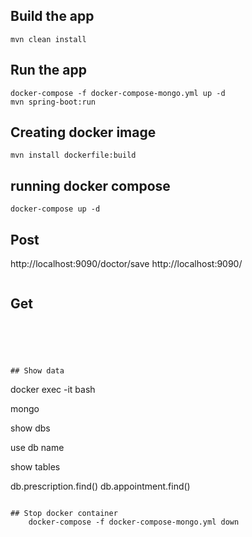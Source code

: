 ## Build the app

``` 
mvn clean install
```

## Run the app

``` 
docker-compose -f docker-compose-mongo.yml up -d
mvn spring-boot:run

```
## Creating docker image

```
mvn install dockerfile:build

```
## running docker compose

``` 
docker-compose up -d

```


## Post

http://localhost:9090/doctor/save
http://localhost:9090/
``` 
```

## Get

``` 

```

```




## Show data

```
docker exec -it <containerName> bash

mongo

show dbs

use db name


show tables

db.prescription.find()
db.appointment.find()


```

## Stop docker container
    docker-compose -f docker-compose-mongo.yml down

